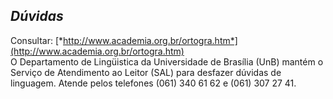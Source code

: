 ## ***Dúvidas***


Consultar: [*http://www.academia.org.br/ortogra.htm*](http://www.academia.org.br/ortogra.htm)  
O Departamento de Lingüistica da Universidade de Brasília (UnB) mantém o Serviço de Atendimento ao Leitor (SAL) para desfazer dúvidas de linguagem. Atende pelos telefones (061) 340 61 62 e (061) 307 27 41\.

